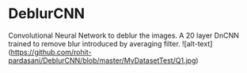 # DeblurCNN
Convolutional Neural Network to deblur the images. A 20 layer DnCNN trained to remove blur introduced by averaging filter.
![alt-text] (https://github.com/rohit-pardasani/DeblurCNN/blob/master/MyDatasetTest/Q1.jpg)
